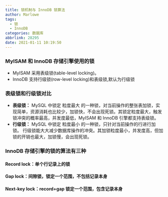 ```yaml
---
title: 锁机制与 InnoDB 锁算法
author: Marlowe
tags:
  - 锁
  - InnoDB
categories: 数据库
abbrlink: 28295
date: 2021-01-11 10:19:50
---
```

<!--more-->

### MyISAM 和 InnoDB 存储引擎使用的锁

* MyISAM 采用表级锁(table-level locking)。
* InnoDB 支持行级锁(row-level locking)和表级锁,默认为行级锁


### 表级锁和行级锁对比

* **表级锁：** MySQL 中锁定 粒度最大 的一种锁，对当前操作的整张表加锁，实现简单，资源消耗也比较少，加锁快，不会出现死锁。其锁定粒度最大，触发锁冲突的概率最高，并发度最低，MyISAM 和 InnoDB 引擎都支持表级锁。
* **行级锁：** MySQL 中锁定 粒度最小 的一种锁，只针对当前操作的行进行加锁。 行级锁能大大减少数据库操作的冲突。其加锁粒度最小，并发度高，但加锁的开销也最大，加锁慢，会出现死锁。


### InnoDB 存储引擎的锁的算法有三种

#### Record lock：单个行记录上的锁


#### Gap lock：间隙锁，锁定一个范围，不包括记录本身


#### Next-key lock：record+gap 锁定一个范围，包含记录本身